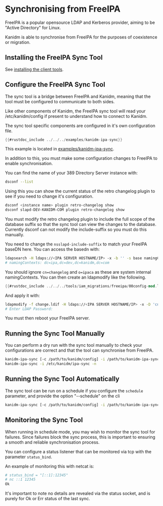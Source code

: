 # Synchronising from FreeIPA

FreeIPA is a popular opensource LDAP and Kerberos provider, aiming to be "Active Directory" for
Linux.

Kanidm is able to synchronise from FreeIPA for the purposes of coexistence or migration.

## Installing the FreeIPA Sync Tool

See [installing the client tools](../installing_client_tools.md).

## Configure the FreeIPA Sync Tool

The sync tool is a bridge between FreeIPA and Kanidm, meaning that the tool must be configured to
communicate to both sides.

Like other components of Kanidm, the FreeIPA sync tool will read your /etc/kanidm/config if present
to understand how to connect to Kanidm.

The sync tool specific components are configured in it's own configuration file.

```rust
{{#rustdoc_include ../../../examples/kanidm-ipa-sync}}
```

This example is located in
[examples/kanidm-ipa-sync](https://github.com/kanidm/kanidm/blob/master/examples/kanidm-ipa-sync).

In addition to this, you must make some configuration changes to FreeIPA to enable synchronisation.

You can find the name of your 389 Directory Server instance with:

```bash
dsconf --list
```

Using this you can show the current status of the retro changelog plugin to see if you need to
change it's configuration.

```bash
dsconf <instance name> plugin retro-changelog show
dsconf slapd-DEV-KANIDM-COM plugin retro-changelog show
```

You must modify the retro changelog plugin to include the full scope of the database suffix so that
the sync tool can view the changes to the database. Currently dsconf can not modify the
include-suffix so you must do this manually.

You need to change the `nsslapd-include-suffix` to match your FreeIPA baseDN here. You can access
the basedn with:

```bash
ldapsearch -H ldaps://<IPA SERVER HOSTNAME/IP> -x -b '' -s base namingContexts
# namingContexts: dc=ipa,dc=dev,dc=kanidm,dc=com
```

You should ignore `cn=changelog` and `o=ipaca` as these are system internal namingContexts. You can
then create an ldapmodify like the following.

```rust
{{#rustdoc_include ../../../tools/iam_migrations/freeipa/00config-mod.ldif}}
```

And apply it with:

```bash
ldapmodify -f change.ldif -H ldaps://<IPA SERVER HOSTNAME/IP> -x -D 'cn=Directory Manager' -W
# Enter LDAP Password:
```

You must then reboot your FreeIPA server.

## Running the Sync Tool Manually

You can perform a dry run with the sync tool manually to check your configurations are correct and
that the tool can synchronise from FreeIPA.

```bash
kanidm-ipa-sync [-c /path/to/kanidm/config] -i /path/to/kanidm-ipa-sync -n
kanidm-ipa-sync -i /etc/kanidm/ipa-sync -n
```

## Running the Sync Tool Automatically

The sync tool can be run on a schedule if you configure the `schedule` parameter, and provide the
option "--schedule" on the cli

```bash
kanidm-ipa-sync [-c /path/to/kanidm/config] -i /path/to/kanidm-ipa-sync --schedule
```

## Monitoring the Sync Tool

When running in schedule mode, you may wish to monitor the sync tool for failures. Since failures
block the sync process, this is important to ensuring a smooth and reliable synchronisation process.

You can configure a status listener that can be monitored via tcp with the parameter `status_bind`.

An example of monitoring this with netcat is:

```bash
# status_bind = "[::1]:12345"
# nc ::1 12345
Ok
```

It's important to note no details are revealed via the status socket, and is purely for Ok or Err
status of the last sync.
